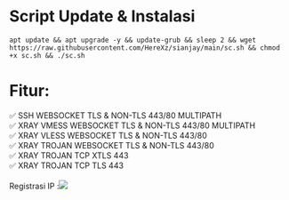 # Script Update & Instalasi
```
apt update && apt upgrade -y && update-grub && sleep 2 && wget https://raw.githubusercontent.com/HereXz/sianjay/main/sc.sh && chmod +x sc.sh && ./sc.sh
```
# Fitur:
✅ SSH WEBSOCKET TLS & NON-TLS 443/80 MULTIPATH<br>
✅ XRAY VMESS WEBSOCKET TLS & NON-TLS 443/80 MULTIPATH<br>
✅ XRAY VLESS WEBSOCKET TLS & NON-TLS 443/80<br>
✅ XRAY TROJAN WEBSOCKET TLS & NON-TLS 443/80<br>
✅ XRAY TROJAN TCP XTLS 443<br>
✅ XRAY TROJAN TCP TLS 443<br>
<br>
Registrasi IP
               :<a href="https://t.me/except_x/" target=”_blank”><img src="https://img.shields.io/static/v1?style=for-the-badge&logo=Telegram&label=Telegram&message=Click%20Here&color=blue"></a><br>